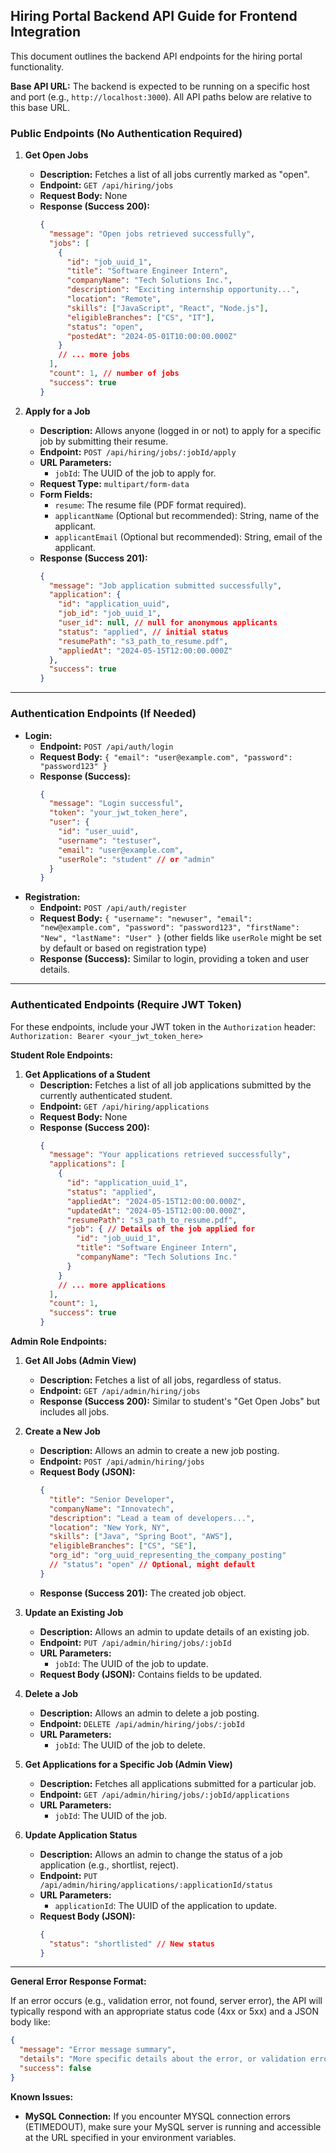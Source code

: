 ## Hiring Portal Backend API Guide for Frontend Integration

This document outlines the backend API endpoints for the hiring portal functionality.

**Base API URL:** The backend is expected to be running on a specific host and port (e.g., `http://localhost:3000`). All API paths below are relative to this base URL.

### Public Endpoints (No Authentication Required)

1.  **Get Open Jobs**
    *   **Description:** Fetches a list of all jobs currently marked as "open".
    *   **Endpoint:** `GET /api/hiring/jobs`
    *   **Request Body:** None
    *   **Response (Success 200):**
        ```json
        {
          "message": "Open jobs retrieved successfully",
          "jobs": [
            {
              "id": "job_uuid_1",
              "title": "Software Engineer Intern",
              "companyName": "Tech Solutions Inc.",
              "description": "Exciting internship opportunity...",
              "location": "Remote",
              "skills": ["JavaScript", "React", "Node.js"],
              "eligibleBranches": ["CS", "IT"],
              "status": "open",
              "postedAt": "2024-05-01T10:00:00.000Z"
            }
            // ... more jobs
          ],
          "count": 1, // number of jobs
          "success": true
        }
        ```

2.  **Apply for a Job**
    *   **Description:** Allows anyone (logged in or not) to apply for a specific job by submitting their resume.
    *   **Endpoint:** `POST /api/hiring/jobs/:jobId/apply`
    *   **URL Parameters:**
        *   `jobId`: The UUID of the job to apply for.
    *   **Request Type:** `multipart/form-data`
    *   **Form Fields:**
        *   `resume`: The resume file (PDF format required).
        *   `applicantName` (Optional but recommended): String, name of the applicant.
        *   `applicantEmail` (Optional but recommended): String, email of the applicant.
    *   **Response (Success 201):**
        ```json
        {
          "message": "Job application submitted successfully",
          "application": {
            "id": "application_uuid",
            "job_id": "job_uuid_1",
            "user_id": null, // null for anonymous applicants
            "status": "applied", // initial status
            "resumePath": "s3_path_to_resume.pdf",
            "appliedAt": "2024-05-15T12:00:00.000Z"
          },
          "success": true
        }
        ```

---

### Authentication Endpoints (If Needed)

*   **Login:**
    *   **Endpoint:** `POST /api/auth/login`
    *   **Request Body:** `{ "email": "user@example.com", "password": "password123" }`
    *   **Response (Success):**
        ```json
        {
          "message": "Login successful",
          "token": "your_jwt_token_here",
          "user": {
            "id": "user_uuid",
            "username": "testuser",
            "email": "user@example.com",
            "userRole": "student" // or "admin"
          }
        }
        ```
*   **Registration:**
    *   **Endpoint:** `POST /api/auth/register`
    *   **Request Body:** `{ "username": "newuser", "email": "new@example.com", "password": "password123", "firstName": "New", "lastName": "User" }` (other fields like `userRole` might be set by default or based on registration type)
    *   **Response (Success):** Similar to login, providing a token and user details.

---

### Authenticated Endpoints (Require JWT Token)

For these endpoints, include your JWT token in the `Authorization` header:
`Authorization: Bearer <your_jwt_token_here>`

**Student Role Endpoints:**

1.  **Get Applications of a Student**
    *   **Description:** Fetches a list of all job applications submitted by the currently authenticated student.
    *   **Endpoint:** `GET /api/hiring/applications`
    *   **Request Body:** None
    *   **Response (Success 200):**
        ```json
        {
          "message": "Your applications retrieved successfully",
          "applications": [
            {
              "id": "application_uuid_1",
              "status": "applied",
              "appliedAt": "2024-05-15T12:00:00.000Z",
              "updatedAt": "2024-05-15T12:00:00.000Z",
              "resumePath": "s3_path_to_resume.pdf",
              "job": { // Details of the job applied for
                "id": "job_uuid_1",
                "title": "Software Engineer Intern",
                "companyName": "Tech Solutions Inc."
              }
            }
            // ... more applications
          ],
          "count": 1,
          "success": true
        }
        ```

**Admin Role Endpoints:**

1.  **Get All Jobs (Admin View)**
    *   **Description:** Fetches a list of all jobs, regardless of status.
    *   **Endpoint:** `GET /api/admin/hiring/jobs`
    *   **Response (Success 200):** Similar to student's "Get Open Jobs" but includes all jobs.
        
2.  **Create a New Job**
    *   **Description:** Allows an admin to create a new job posting.
    *   **Endpoint:** `POST /api/admin/hiring/jobs`
    *   **Request Body (JSON):**
        ```json
        {
          "title": "Senior Developer",
          "companyName": "Innovatech",
          "description": "Lead a team of developers...",
          "location": "New York, NY",
          "skills": ["Java", "Spring Boot", "AWS"],
          "eligibleBranches": ["CS", "SE"],
          "org_id": "org_uuid_representing_the_company_posting"
          // "status": "open" // Optional, might default
        }
        ```
    *   **Response (Success 201):** The created job object.
        
3.  **Update an Existing Job**
    *   **Description:** Allows an admin to update details of an existing job.
    *   **Endpoint:** `PUT /api/admin/hiring/jobs/:jobId`
    *   **URL Parameters:**
        *   `jobId`: The UUID of the job to update.
    *   **Request Body (JSON):** Contains fields to be updated.
        
4.  **Delete a Job**
    *   **Description:** Allows an admin to delete a job posting.
    *   **Endpoint:** `DELETE /api/admin/hiring/jobs/:jobId`
    *   **URL Parameters:**
        *   `jobId`: The UUID of the job to delete.
        
5.  **Get Applications for a Specific Job (Admin View)**
    *   **Description:** Fetches all applications submitted for a particular job.
    *   **Endpoint:** `GET /api/admin/hiring/jobs/:jobId/applications`
    *   **URL Parameters:**
        *   `jobId`: The UUID of the job.
        
6.  **Update Application Status**
    *   **Description:** Allows an admin to change the status of a job application (e.g., shortlist, reject).
    *   **Endpoint:** `PUT /api/admin/hiring/applications/:applicationId/status`
    *   **URL Parameters:**
        *   `applicationId`: The UUID of the application to update.
    *   **Request Body (JSON):**
        ```json
        {
          "status": "shortlisted" // New status
        }
        ```

---

**General Error Response Format:**

If an error occurs (e.g., validation error, not found, server error), the API will typically respond with an appropriate status code (4xx or 5xx) and a JSON body like:

```json
{
  "message": "Error message summary",
  "details": "More specific details about the error, or validation errors", // Can be a string or an object/array
  "success": false
}
```

**Known Issues:**

- **MySQL Connection:** If you encounter MYSQL connection errors (ETIMEDOUT), make sure your MySQL server is running and accessible at the URL specified in your environment variables.
